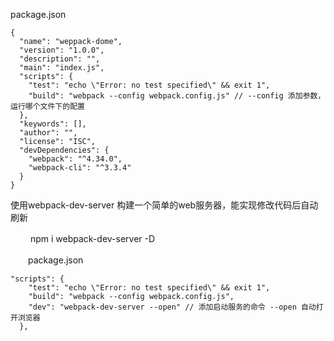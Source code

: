  package.json

```
{
  "name": "weppack-dome",
  "version": "1.0.0",
  "description": "",
  "main": "index.js",
  "scripts": {
    "test": "echo \"Error: no test specified\" && exit 1",
    "build": "webpack --config webpack.config.js" // --config 添加参数，运行哪个文件下的配置
  },
  "keywords": [],
  "author": "",
  "license": "ISC",
  "devDependencies": {
    "webpack": "^4.34.0",
    "webpack-cli": "^3.3.4"
  }
}
```

使用webpack-dev-server 构建一个简单的web服务器，能实现修改代码后自动刷新

　　 npm i webpack-dev-server -D

　　package.json

```
"scripts": {
    "test": "echo \"Error: no test specified\" && exit 1",
    "build": "webpack --config webpack.config.js",
    "dev": "webpack-dev-server --open" // 添加启动服务的命令 --open 自动打开浏览器
  },
```

